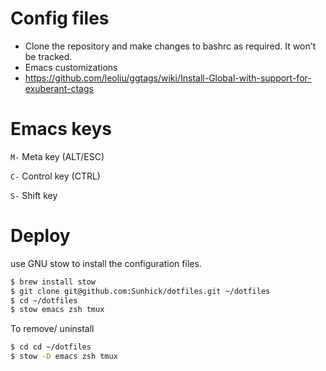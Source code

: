 # Config files
* Clone the repository and make changes to bashrc as required. It won't be tracked.
* Emacs customizations
* https://github.com/leoliu/ggtags/wiki/Install-Global-with-support-for-exuberant-ctags

# Emacs keys
```M-``` Meta key (ALT/ESC)

```C-``` Control key (CTRL)

```S-``` Shift key

# Deploy
use GNU stow to install the configuration files.
```sh
$ brew install stow
$ git clone git@github.com:Sunhick/dotfiles.git ~/dotfiles
$ cd ~/dotfiles
$ stow emacs zsh tmux
```

To remove/ uninstall
```sh
$ cd cd ~/dotfiles
$ stow -D emacs zsh tmux
```
